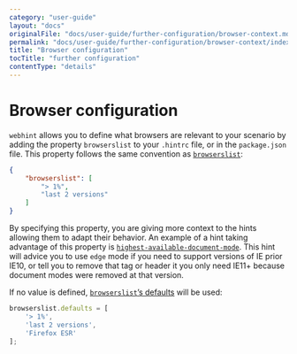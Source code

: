 ```yaml
---
category: "user-guide"
layout: "docs"
originalFile: "docs/user-guide/further-configuration/browser-context.md"
permalink: "docs/user-guide/further-configuration/browser-context/index.html"
title: "Browser configuration"
tocTitle: "further configuration"
contentType: "details"
---
```

# Browser configuration

`webhint` allows you to define what browsers are relevant to your
scenario by adding the property `browserslist` to your `.hintrc`
file, or in the `package.json` file. This property follows the same
convention as [`browserslist`][browserslist]:

```json
{
    "browserslist": [
        "> 1%",
        "last 2 versions"
    ]
}
```

By specifying this property, you are giving more context to the hints
allowing them to adapt their behavior. An example of a hint taking
advantage of this property is [`highest-available-document-mode`](../hints/highest-available-document-mode.md).
This hint will advice you to use `edge` mode if you need to support
versions of IE prior IE10, or tell you to remove that tag or header
it you only need IE11+ because document modes were removed at that
version.

If no value is defined, [`browserslist`’s defaults][browserslist defaults] will
be used:

```js
browserslist.defaults = [
    '> 1%',
    'last 2 versions',
    'Firefox ESR'
];
```

<!-- Link labels: -->

[browserslist]: https://github.com/ai/browserslist#readme
[browserslist defaults]: https://github.com/ai/browserslist#queries
